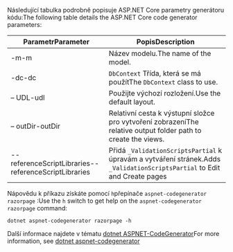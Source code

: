 <a name="codegenerator"></a><span data-ttu-id="5ba78-101">Následující tabulka podrobně popisuje ASP.NET Core parametry generátoru kódu:</span><span class="sxs-lookup"><span data-stu-id="5ba78-101">The following table details the ASP.NET Core code generator parameters:</span></span>

| <span data-ttu-id="5ba78-102">Parametr</span><span class="sxs-lookup"><span data-stu-id="5ba78-102">Parameter</span></span>               | <span data-ttu-id="5ba78-103">Popis</span><span class="sxs-lookup"><span data-stu-id="5ba78-103">Description</span></span>|
| ----------------- | ------------ |
| <span data-ttu-id="5ba78-104">-m</span><span class="sxs-lookup"><span data-stu-id="5ba78-104">-m</span></span>  | <span data-ttu-id="5ba78-105">Název modelu.</span><span class="sxs-lookup"><span data-stu-id="5ba78-105">The name of the model.</span></span> |
| <span data-ttu-id="5ba78-106">-dc</span><span class="sxs-lookup"><span data-stu-id="5ba78-106">-dc</span></span>  | <span data-ttu-id="5ba78-107">`DbContext` Třída, která se má použít</span><span class="sxs-lookup"><span data-stu-id="5ba78-107">The `DbContext` class to use.</span></span> |
| <span data-ttu-id="5ba78-108">– UDL</span><span class="sxs-lookup"><span data-stu-id="5ba78-108">-udl</span></span> | <span data-ttu-id="5ba78-109">Použijte výchozí rozložení.</span><span class="sxs-lookup"><span data-stu-id="5ba78-109">Use the default layout.</span></span> |
| <span data-ttu-id="5ba78-110">– outDir</span><span class="sxs-lookup"><span data-stu-id="5ba78-110">-outDir</span></span> | <span data-ttu-id="5ba78-111">Relativní cesta k výstupní složce pro vytvoření zobrazení</span><span class="sxs-lookup"><span data-stu-id="5ba78-111">The relative output folder path to create the views.</span></span> |
| <span data-ttu-id="5ba78-112">--referenceScriptLibraries</span><span class="sxs-lookup"><span data-stu-id="5ba78-112">--referenceScriptLibraries</span></span> | <span data-ttu-id="5ba78-113">Přidá `_ValidationScriptsPartial` k úpravám a vytváření stránek.</span><span class="sxs-lookup"><span data-stu-id="5ba78-113">Adds `_ValidationScriptsPartial` to Edit and Create pages</span></span> |

<span data-ttu-id="5ba78-114">Nápovědu k příkazu získáte pomocí `h`přepínače `aspnet-codegenerator razorpage` :</span><span class="sxs-lookup"><span data-stu-id="5ba78-114">Use the `h` switch to get help on the `aspnet-codegenerator razorpage` command:</span></span>

```console
dotnet aspnet-codegenerator razorpage -h
```

<span data-ttu-id="5ba78-115">Další informace najdete v tématu [dotnet ASPNET-CodeGenerator](xref:fundamentals/tools/dotnet-aspnet-codegenerator)</span><span class="sxs-lookup"><span data-stu-id="5ba78-115">For more information, see [dotnet aspnet-codegenerator](xref:fundamentals/tools/dotnet-aspnet-codegenerator)</span></span> 